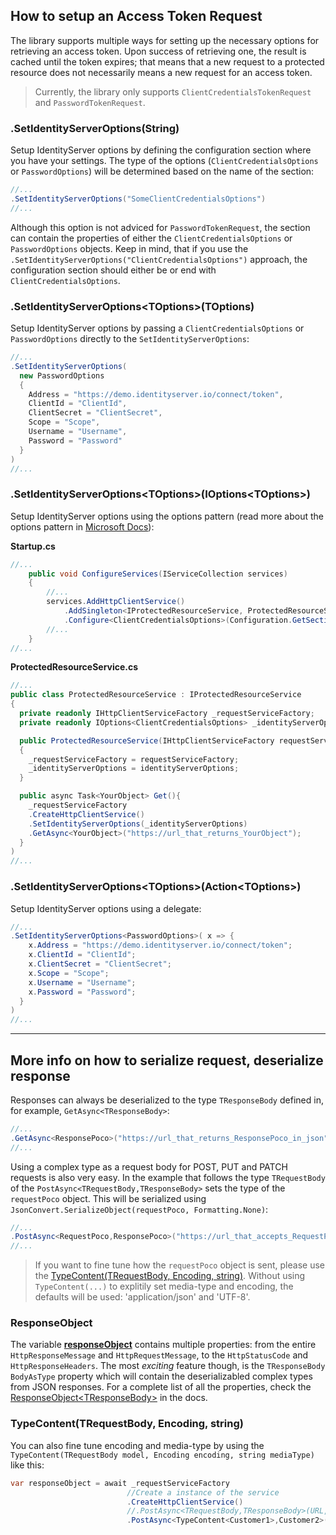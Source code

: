 ## How to setup an Access Token Request

The library supports multiple ways for setting up the necessary options for retrieving an access token. Upon success of retrieving one, the result is cached until the token expires; that means that a new request to a protected resource does not necessarily means a new request for an access token.

> Currently, the library only supports `ClientCredentialsTokenRequest` and `PasswordTokenRequest`.

### .SetIdentityServerOptions(String)

Setup IdentityServer options by defining the configuration section where you have your settings. The type of the options (`ClientCredentialsOptions` or `PasswordOptions`) will be determined based on the name of the section:

```csharp
//...
.SetIdentityServerOptions("SomeClientCredentialsOptions")
//...
```

Although this option is not adviced for `PasswordTokenRequest`, the section can contain the properties of either the `ClientCredentialsOptions` or `PasswordOptions` objects. Keep in mind, that if you use the `.SetIdentityServerOptions("ClientCredentialsOptions")` approach, the configuration section should either be or end with `ClientCredentialsOptions`.

### .SetIdentityServerOptions&lt;TOptions&gt;(TOptions)

Setup IdentityServer options by passing a `ClientCredentialsOptions` or `PasswordOptions` directly to the `SetIdentityServerOptions`:

```csharp
//...
.SetIdentityServerOptions(
  new PasswordOptions
  {
    Address = "https://demo.identityserver.io/connect/token",
    ClientId = "ClientId",
    ClientSecret = "ClientSecret",
    Scope = "Scope",
    Username = "Username",
    Password = "Password"
  }
)
//...
```

### .SetIdentityServerOptions&lt;TOptions&gt;(IOptions&lt;TOptions&gt;)

Setup IdentityServer options using the options pattern (read more about the options pattern in [Microsoft Docs](https://docs.microsoft.com/en-us/aspnet/core/fundamentals/configuration/options)):

**Startup.cs**

```csharp
//...
    public void ConfigureServices(IServiceCollection services)
    {
        //...
        services.AddHttpClientService()
            .AddSingleton<IProtectedResourceService, ProtectedResourceService>()
            .Configure<ClientCredentialsOptions>(Configuration.GetSection(nameof(ClientCredentialsOptions)));    
        //...
    }
//...
```

**ProtectedResourceService.cs**

```csharp
//...
public class ProtectedResourceService : IProtectedResourceService
{
  private readonly IHttpClientServiceFactory _requestServiceFactory;
  private readonly IOptions<ClientCredentialsOptions> _identityServerOptions;

  public ProtectedResourceService(IHttpClientServiceFactory requestServiceFactory, IOptions<ClientCredentialsOptions> identityServerOptions)
  {
    _requestServiceFactory = requestServiceFactory;
    _identityServerOptions = identityServerOptions;
  }

  public async Task<YourObject> Get(){
    _requestServiceFactory
    .CreateHttpClientService()
    .SetIdentityServerOptions(_identityServerOptions)
    .GetAsync<YourObject>("https://url_that_returns_YourObject");
  }
)
//...
```

### .SetIdentityServerOptions&lt;TOptions&gt;(Action&lt;TOptions&gt;)
Setup IdentityServer options using a delegate:

```csharp
//...
.SetIdentityServerOptions<PasswordOptions>( x => {
    x.Address = "https://demo.identityserver.io/connect/token";
    x.ClientId = "ClientId";
    x.ClientSecret = "ClientSecret";
    x.Scope = "Scope";
    x.Username = "Username";
    x.Password = "Password";
  }
)
//...
```

___

## More info on how to serialize request, deserialize response

Responses can always be deserialized to the type `TResponseBody` defined in, for example, `GetAsync<TResponseBody>`:

```csharp
//...
.GetAsync<ResponsePoco>("https://url_that_returns_ResponsePoco_in_json");
//...
```

Using a complex type as a request body for POST, PUT and PATCH requests is also very easy. In the example that follows the type `TRequestBody` of the `PostAsync<TRequestBody,TResponseBody>` sets the type of the `requestPoco` object. This will be serialized using `JsonConvert.SerializeObject(requestPoco, Formatting.None)`:

```csharp
//...
.PostAsync<RequestPoco,ResponsePoco>("https://url_that_accepts_RequestPoco_and_responds_with_ResponsePoco", requestPoco);
//...
```
> If you want to fine tune how the `requestPoco` object is sent, please use the [TypeContent(TRequestBody, Encoding, string)](#typecontenttrequestbody-encoding-string). Without using `TypeContent(...)` to explitily set media-type and encoding, the defaults will be used: 'application/json' and 'UTF-8'.

### ResponseObject

The variable **[responseObject](https://georgekosmidis.github.io/IdentityServer4.Contrib.HttpClientService/api/IdentityServer4.Contrib.HttpClientService.Models.ResponseObject-1.html)** contains multiple properties: from the entire `HttpResponseMessage` and `HttpRequestMessage`, to the `HttpStatusCode` and `HttpResponseHeaders`. The most *exciting* feature though, is the `TResponseBody BodyAsType` property which will contain the deserializabled complex types from JSON responses. For a complete list of all the properties, check the [ResponseObject&lt;TResponseBody&gt;](https://georgekosmidis.github.io/IdentityServer4.Contrib.HttpClientService/api/IdentityServer4.Contrib.HttpClientService.Models.ResponseObject-1.html) in the docs.

### TypeContent(TRequestBody, Encoding, string)
You can also fine tune encoding and media-type by using the `TypeContent(TRequestBody model, Encoding encoding, string mediaType)` like this:

```csharp
var responseObject = await _requestServiceFactory
                          //Create a instance of the service
                          .CreateHttpClientService()
                          //.PostAsync<TRequestBody,TResponseBody>(URL, customer of type Customer1)
                          .PostAsync<TypeContent<Customer1>,Customer2>("https://api/customers", new TypeContent(customer, Encoding.UTF8, "application/json"));
```
